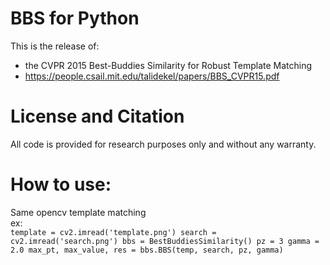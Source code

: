 BBS for Python 
==================

This is the release of:
 - the CVPR 2015 Best-Buddies Similarity for Robust Template Matching
 - https://people.csail.mit.edu/talidekel/papers/BBS_CVPR15.pdf

License and Citation
====================

All code is provided for research purposes only and without any warranty. 

How to use:
==================
Same opencv template matching  
 ex:  
 `
    template = cv2.imread('template.png')
    search = cv2.imread('search.png')
    bbs = BestBuddiesSimilarity()
    pz = 3
    gamma = 2.0
    max_pt, max_value, res = bbs.BBS(temp, search, pz, gamma)
`
 
